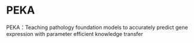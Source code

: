 # PEKA
PEKA：Teaching pathology foundation models to accurately predict gene expression with parameter efficient knowledge transfer
